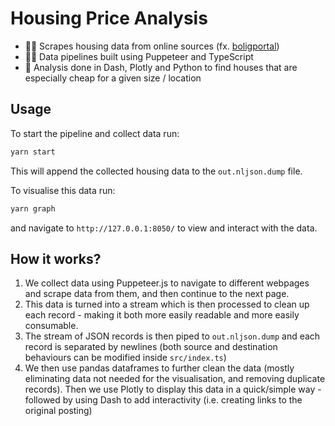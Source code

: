 # Housing Price Analysis

- 🕵️‍♂️ Scrapes housing data from online sources (fx. [boligportal](https://www.boligportal.dk/en))
- 👨‍🔧 Data pipelines built using Puppeteer and TypeScript
- 🧐 Analysis done in Dash, Plotly and Python to find houses that are especially cheap for a given size / location

## Usage

To start the pipeline and collect data run:

```bash
yarn start
```

This will append the collected housing data to the `out.nljson.dump` file.

To visualise this data run:

```bash
yarn graph
```

and navigate to `http://127.0.0.1:8050/` to view and interact with the data.

## How it works?

1. We collect data using Puppeteer.js to navigate to different webpages and scrape data from them, and then continue to the next page.
1. This data is turned into a stream which is then processed to clean up each record - making it both more easily readable and more easily consumable.
1. The stream of JSON records is then piped to `out.nljson.dump` and each record is separated by newlines (both source and destination behaviours can be modified inside `src/index.ts`)
1. We then use pandas dataframes to further clean the data (mostly eliminating data not needed for the visualisation, and removing duplicate records). Then we use Plotly to display this data in a quick/simple way - followed by using Dash to add interactivity (i.e. creating links to the original posting)
